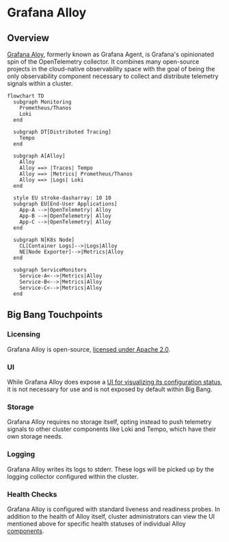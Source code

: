 # Grafana Alloy

## Overview

[Grafana Aloy](https://grafana.com/docs/alloy/latest/), formerly known as
Grafana Agent, is Grafana's opinionated spin of the OpenTelemetry collector. It
combines many open-source projects in the cloud-native observability space with
the goal of being the only observability component necessary to collect and
distribute telemetry signals within a cluster.

```mermaid
flowchart TD
  subgraph Monitoring
    Prometheus/Thanos
    Loki
  end

  subgraph DT[Distributed Tracing]
    Tempo
  end

  subgraph A[Alloy]
    Alloy
    Alloy ==> |Traces| Tempo
    Alloy ==> |Metrics| Prometheus/Thanos
    Alloy ==> |Logs| Loki
  end

  style EU stroke-dasharray: 10 10
  subgraph EU[End-User Applications]
    App-A -->|OpenTelemetry| Alloy
    App-B -->|OpenTelemetry| Alloy
    App-C -->|OpenTelemetry| Alloy
  end

  subgraph N[K8s Node]
    CL[Container Logs]-->|Logs|Alloy
    NE[Node Exporter]-->|Metrics|Alloy
  end

  subgraph ServiceMonitors
    Service-A<-->|Metrics|Alloy
    Service-B<-->|Metrics|Alloy
    Service-C<-->|Metrics|Alloy
  end
```

## Big Bang Touchpoints

### Licensing

Grafana Alloy is open-source,
[licensed under Apache 2.0](https://github.com/grafana/alloy/blob/main/LICENSE).

### UI

While Grafana Alloy does expose a
[UI for visualizing its configuration status](https://grafana.com/docs/alloy/latest/troubleshoot/debug/),
it is not necessary for use and is not exposed by default within Big Bang.

### Storage

Grafana Alloy requires no storage itself, opting instead to push telemetry
signals to other cluster components like Loki and Tempo, which have their own
storage needs.

### Logging

Grafana Alloy writes its logs to stderr. These logs will be picked up by the
logging collector configured within the cluster.

### Health Checks

Grafana Alloy is configured with standard liveness and readiness probes. In
addition to the health of Alloy itself, cluster administrators can view the UI
mentioned above for specific health statuses of individual Alloy
[components](https://grafana.com/docs/alloy/latest/get-started/components/).

